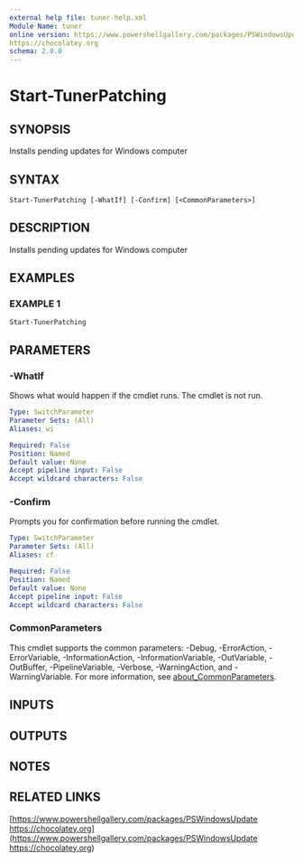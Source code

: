 ```yaml
---
external help file: tuner-help.xml
Module Name: tuner
online version: https://www.powershellgallery.com/packages/PSWindowsUpdate
https://chocolatey.org
schema: 2.0.0
---
```


# Start-TunerPatching

## SYNOPSIS
Installs pending updates for Windows computer

## SYNTAX

```
Start-TunerPatching [-WhatIf] [-Confirm] [<CommonParameters>]
```

## DESCRIPTION
Installs pending updates for Windows computer

## EXAMPLES

### EXAMPLE 1
```
Start-TunerPatching
```

## PARAMETERS

### -WhatIf
Shows what would happen if the cmdlet runs.
The cmdlet is not run.

```yaml
Type: SwitchParameter
Parameter Sets: (All)
Aliases: wi

Required: False
Position: Named
Default value: None
Accept pipeline input: False
Accept wildcard characters: False
```

### -Confirm
Prompts you for confirmation before running the cmdlet.

```yaml
Type: SwitchParameter
Parameter Sets: (All)
Aliases: cf

Required: False
Position: Named
Default value: None
Accept pipeline input: False
Accept wildcard characters: False
```

### CommonParameters
This cmdlet supports the common parameters: -Debug, -ErrorAction, -ErrorVariable, -InformationAction, -InformationVariable, -OutVariable, -OutBuffer, -PipelineVariable, -Verbose, -WarningAction, and -WarningVariable. For more information, see [about_CommonParameters](http://go.microsoft.com/fwlink/?LinkID=113216).

## INPUTS

## OUTPUTS

## NOTES

## RELATED LINKS

[https://www.powershellgallery.com/packages/PSWindowsUpdate
https://chocolatey.org](https://www.powershellgallery.com/packages/PSWindowsUpdate
https://chocolatey.org)


